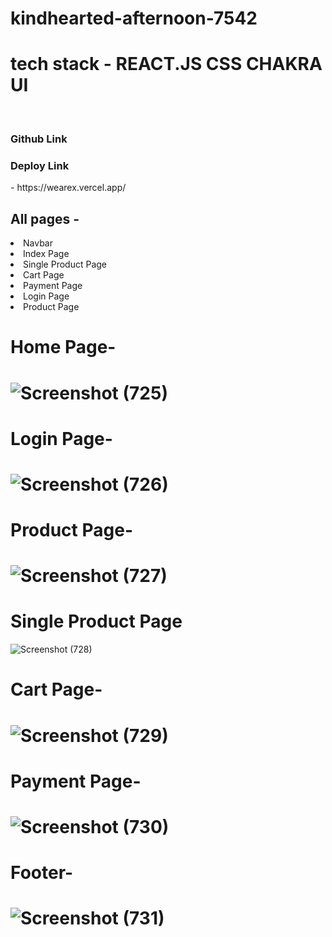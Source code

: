 # kindhearted-afternoon-7542
<h1>tech stack - REACT.JS CSS CHAKRA UI</h1> <br/>
<h3>Github Link</h3 - https://github.com/sarimkhan208/kindhearted-afternoon-7542  <br/>
 <h3>Deploy Link</h3> - https://wearex.vercel.app/  <br/>

<h2>All pages -</h2> 
<li>Navbar</li>
<li>Index Page</li>
<li>Single Product Page</li>
<li>Cart Page</li>
<li>Payment Page</li>
<li>Login Page</li>
<li>Product Page</li>

<h1>Home Page-<h1>

![Screenshot (725)](https://user-images.githubusercontent.com/103326809/221515223-7fd4940f-9cdd-4252-9071-3998c6094beb.png)
 
 <h1>Login Page-<h1>
  
  
  
  ![Screenshot (726)](https://user-images.githubusercontent.com/103326809/221516259-0fe1a162-265b-4742-b331-c29f82238e63.png)

  
  
  
  
  
  
  
  
  
  
  
  
  
  
  
  
  
  
  
  
  
  
 <h1>Product Page-<h1>
  
  
  
  
  
  
  ![Screenshot (727)](https://user-images.githubusercontent.com/103326809/221516333-2ef6476d-9fb9-4997-90af-8da29d135b22.png)

  
  
  
  
  
  
  
  
  
  
  <h1>Single Product Page</h1> 
  
  
  
  
  
  ![Screenshot (728)](https://user-images.githubusercontent.com/103326809/221516428-ab9871f2-7e9d-4240-a5e5-f669f9dfa60e.png)

  
  
  
  
  
  
  
  
  
  
  
  
  
  <h1>Cart Page-<h1>
   
   
   
   
   ![Screenshot (729)](https://user-images.githubusercontent.com/103326809/221516506-cf10aabd-80f1-4cd3-ac1d-fdab955d6bd6.png)

   
   
   
   
   
   
   
   
   
   
  <h1>Payment Page-<h1>
   
   
   
   
   
   ![Screenshot (730)](https://user-images.githubusercontent.com/103326809/221516558-881c15c8-b022-42c7-820d-9e4001c2cf74.png)
   
  <h1>Footer-<h1>

   ![Screenshot (731)](https://user-images.githubusercontent.com/103326809/221516672-fc6df231-359e-401a-8a39-a2528d283c42.png)

   
   
   
   
   
   
